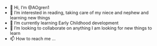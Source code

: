 - 👋 Hi, I’m @AOgren1
- 👀 I’m interested in reading, taking care of my niece and nephew and learning new things
- 🌱 I’m currently learning Early Childhood development
- 💞️ I’m looking to collaborate on anything I am looking for new things to learn
- 📫 How to reach me ...

<!---
AOgren1/AOgren1 is a ✨ special ✨ repository because its `README.md` (this file) appears on your GitHub profile.
You can click the Preview link to take a look at your changes.
--->
